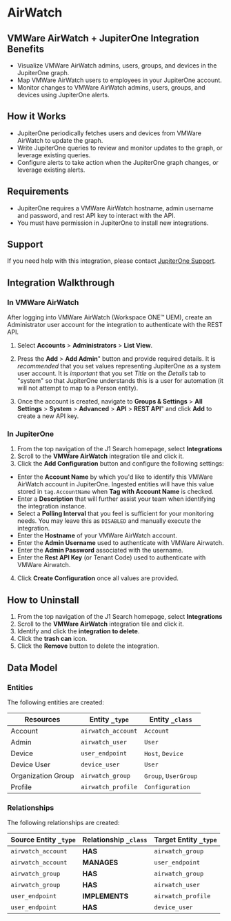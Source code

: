 # AirWatch

## VMWare AirWatch + JupiterOne Integration Benefits

- Visualize VMWare AirWatch admins, users, groups, and devices in the JupiterOne
  graph.
- Map VMWare AirWatch users to employees in your JupiterOne account.
- Monitor changes to VMWare AirWatch admins, users, groups, and devices using
  JupiterOne alerts.

## How it Works

- JupiterOne periodically fetches users and devices from VMWare AirWatch to
  update the graph.
- Write JupiterOne queries to review and monitor updates to the graph, or
  leverage existing queries.
- Configure alerts to take action when the JupiterOne graph changes, or leverage
  existing alerts.

## Requirements

- JupiterOne requires a VMWare AirWatch hostname, admin username and password,
  and rest API key to interact with the API.
- You must have permission in JupiterOne to install new integrations.

## Support

If you need help with this integration, please contact
[JupiterOne Support](https://support.jupiterone.io).

## Integration Walkthrough

### In VMWare AirWatch

After logging into VMWare AirWatch (Workspace ONE™️ UEM), create an
Administrator user account for the integration to authenticate with the REST
API.

1. Select **Accounts** > **Administrators** > **List View**.

2. Press the **Add** > **Add Admin**" button and provide required details. It is
   _recommended_ that you set values representing JupiterOne as a system user
   account. It is _important_ that you set _Title_ on the _Details_ tab to
   "system" so that JupiterOne understands this is a user for automation (it
   will not attempt to map to a Person entity).

3. Once the account is created, navigate to **Groups & Settings** > **All
   Settings** > **System** > **Advanced** > **API** > **REST API**" and click
   **Add** to create a new API key.

### In JupiterOne

1. From the top navigation of the J1 Search homepage, select **Integrations**
2. Scroll to the **VMWare AirWatch** integration tile and click it.
3. Click the **Add Configuration** button and configure the following settings:

- Enter the **Account Name** by which you'd like to identify this VMWare
  AirWatch account in JupiterOne. Ingested entities will have this value stored
  in `tag.AccountName` when **Tag with Account Name** is checked.
- Enter a **Description** that will further assist your team when identifying
  the integration instance.
- Select a **Polling Interval** that you feel is sufficient for your monitoring
  needs. You may leave this as `DISABLED` and manually execute the integration.
- Enter the **Hostname** of your VMWare AirWatch account.
- Enter the **Admin Username** used to authenticate with VMWare Airwatch.
- Enter the **Admin Password** associated with the username.
- Enter the **Rest API Key** (or Tenant Code) used to authenticate with VMWare
  Airwatch.

4. Click **Create Configuration** once all values are provided.

## How to Uninstall

1. From the top navigation of the J1 Search homepage, select **Integrations**
2. Scroll to the **VMWare AirWatch** integration tile and click it.
3. Identify and click the **integration to delete**.
4. Click the **trash can** icon.
5. Click the **Remove** button to delete the integration.

<!-- {J1_DOCUMENTATION_MARKER_START} -->
<!--
********************************************************************************
NOTE: ALL OF THE FOLLOWING DOCUMENTATION IS GENERATED USING THE
"j1-integration document" COMMAND. DO NOT EDIT BY HAND! PLEASE SEE THE DEVELOPER
DOCUMENTATION FOR USAGE INFORMATION:

https://github.com/JupiterOne/sdk/blob/main/docs/integrations/development.md
********************************************************************************
-->

## Data Model

### Entities

The following entities are created:

| Resources          | Entity `_type`     | Entity `_class`      |
| ------------------ | ------------------ | -------------------- |
| Account            | `airwatch_account` | `Account`            |
| Admin              | `airwatch_user`    | `User`               |
| Device             | `user_endpoint`    | `Host`, `Device`     |
| Device User        | `device_user`      | `User`               |
| Organization Group | `airwatch_group`   | `Group`, `UserGroup` |
| Profile            | `airwatch_profile` | `Configuration`      |

### Relationships

The following relationships are created:

| Source Entity `_type` | Relationship `_class` | Target Entity `_type` |
| --------------------- | --------------------- | --------------------- |
| `airwatch_account`    | **HAS**               | `airwatch_group`      |
| `airwatch_account`    | **MANAGES**           | `user_endpoint`       |
| `airwatch_group`      | **HAS**               | `airwatch_group`      |
| `airwatch_group`      | **HAS**               | `airwatch_user`       |
| `user_endpoint`       | **IMPLEMENTS**        | `airwatch_profile`    |
| `user_endpoint`       | **HAS**               | `device_user`         |

<!--
********************************************************************************
END OF GENERATED DOCUMENTATION AFTER BELOW MARKER
********************************************************************************
-->
<!-- {J1_DOCUMENTATION_MARKER_END} -->

